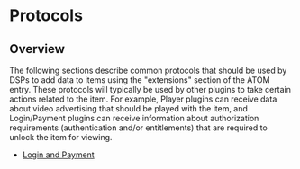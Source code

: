 # Protocols

## Overview

The following sections describe common protocols that should be used by DSPs to add data to items using the "extensions" section of the ATOM entry. 
These protocols will typically be used by other plugins to take certain actions related to the item.
For example, Player plugins can receive data about video advertising that should be played with the item, 
and Login/Payment plugins can receive information about authorization requirements (authentication and/or entitlements) that are required to unlock the item for viewing. 

* [Login and Payment](/Zapp-Pipes/protocols/login_and_payment_protocol.md)